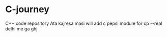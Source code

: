 # C-journey
C++ code repository
Ata kajresa masi
will add
c pepsi module for cp
--real
delhi me
ga
ghj
